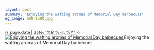 ```yaml
---
layout: post
summary: 'Enjoying the wafting aromas of Memorial Day barbecues'
og_image: 500-1280.jpg
---
```


<p>
 <time>
  <a href="/500">
   {{ page.date | date: "%B %-d, %Y" }}
  </a>
 </time>
 <a href="/500">
  <img alt="Enjoying the wafting aromas of Memorial Day barbecues" data-taken="5/30/2016" sizes="(min-width: 700px) 50vw, calc(100vw - 2rem)" src="{{ site.assets_url }}/500-640.jpg" srcset="{{ site.assets_url }}/500-1280.jpg 1280w, {{ site.assets_url }}/500-960.jpg 960w, {{ site.assets_url }}/500-640.jpg 640w, {{ site.assets_url }}/500-320.jpg 320w"/>
 </a>
 <span>
  Enjoying the wafting aromas of Memorial Day barbecues
 </span>
</p>
